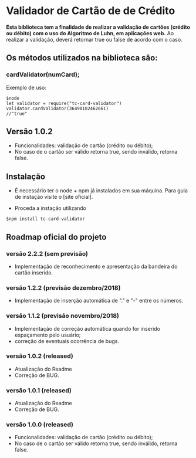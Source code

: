 # Validador de Cartão de de Crédito

**Esta biblioteca tem a finalidade de realizar a validação de cartões (crédito ou débito) com o uso do Algoritmo de Luhn, em aplicações web.** Ao realizar a validação, deverá retornar true ou false de acordo com o caso.

## Os métodos utilizados na biblioteca são:

### cardValidator(numCard);

Exemplo de uso:

```
$node
let validator = require("tc-card-validator")
validator.cardValidator(36490102462661)
//"true"
```

## Versão 1.0.2

* Funcionalidades: validação de cartão (crédito ou débito);
* No caso de o cartão ser válido retorna true, sendo inválido, retorna false.

## Instalação

* É necessário ter o node + npm já instalados em sua máquina. Para guia de instação visite o [site oficial].

* Proceda a instação utilizando

```
$npm install tc-card-validator
```

## Roadmap oficial do projeto

### versão 2.2.2 (sem previsão)

* Implementação de reconhecimento e apresentação da bandeira do cartão inserido.

### versão 1.2.2 (previsão dezembro/2018)

* Implementação de inserção automática de "." e "-" entre os números.

### versão 1.1.2 (previsão novembro/2018)

* Implementação de correção automática quando for inserido espaçamento pelo usuário;
* correção de eventuais ocorrência de bugs.

### versão 1.0.2 (released)

* Atualização do Readme
* Correção de BUG.

### versão 1.0.1 (released)

* Atualização do Readme
* Correção de BUG.

### versão 1.0.0 (released)

* Funcionalidades: validação de cartão (crédito ou débito);
* No caso de o cartão ser válido retorna true, sendo inválido, retorna false.
